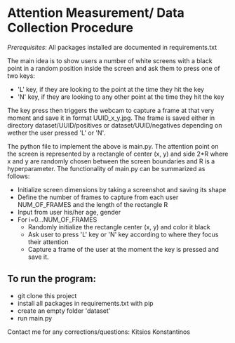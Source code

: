 # Attention Measurement/ Data Collection Procedure

*Prerequisites*: All packages installed are documented in requirements.txt

The main idea is to show users a number of white screens with a black point in a random position inside the screen and ask them to press one of two keys:
* 'L' key, if they are looking to the point at the time they hit the key
* 'N' key, if they are looking to any other point at the time they hit the key

The key press then triggers the webcam to capture a frame at that very moment and save it in format
UUID_x_y.jpg. The frame is saved either in directory dataset/UUID/positives or dataset/UUID/negatives depending on wether the user pressed 'L' or 'N'.

The python file to implement the above is main.py. The attention point on the screen is represented by a rectangle of center (x, y) and side 2*R where x and y are randomly chosen between the screen boundaries and R is a hyperparameter. The functionality of main.py can be summarized as follows:
* Initialize screen dimensions by taking a screenshot and saving its shape
* Define the number of frames to capture from each user NUM_OF_FRAMES and the length of the rectangle R
* Input from user his/her age, gender
* For i=0...NUM_OF_FRAMES
  * Randomly initialize the rectangle center (x, y) and color it black
  * Ask user to press 'L' key or 'N' key according to where they focus their attention
  * Capture a frame of the user at the moment the key is pressed and save it. 

## To run the program:
* git clone this project
* install all packages in requirements.txt with pip
* create an empty folder 'dataset'
* run main.py


Contact me for any corrections/questions: Kitsios Konstantinos